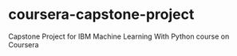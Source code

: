 # coursera-capstone-project
Capstone Project for IBM Machine Learning With Python course on Coursera
